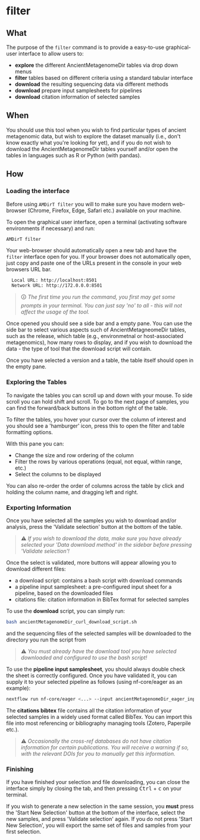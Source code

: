 # filter

## What

The purpose of the `filter` command is to provide a easy-to-use graphical-user interface to allow users to:

- **explore** the different AncientMetagenomeDir tables via drop down menus
- **filter** tables based on different criteria using a standard tabular interface
- **download** the resulting sequencing data via different methods
- **download** prepare input samplesheets for pipelines
- **download** citation information of selected samples

## When

You should use this tool when you wish to find particular types of ancient metagenomic data, but wish to explore the dataset manually (i.e., don't know exactly what you're looking for yet), and if you do not wish to download the AncientMetagenomeDir tables yourself and/or open the tables in languages such as R or Python (with pandas).

## How

### Loading the interface

Before using `AMDirT filter` you will to make sure you have modern web-browser (Chrome, Firefox, Edge, Safari etc.) available on your machine.

To open the graphical user interface, open a terminal (activating software environments if necessary) and run:

```bash
AMDirT filter
```

Your web-browser should automatically open a new tab and have the `filter` interface open for you. If your browser does not automatically open, just copy and paste one of the URLs present in the console in your web browsers URL bar.

```text
  Local URL: http://localhost:8501
  Network URL: http://172.0.0.0:8501
```

> 🛈 _The first time you run the command, you first may get some prompts in your terminal. You can just say 'no' to all - this will not affect the usage of the tool._

Once opened you should see a side bar and a empty pane. You can use the side bar to select various aspects such of AncientMetagneomeDir tables, such as the release, which table (e.g., environmetnal or host-associated metagenomics), how many rows to display, and if you wish to download the data - the type of tool that the download script will contain.

Once you have selected a version and a table, the table itself should open in the empty pane.

### Exploring the Tables

To navigate the tables you can scroll up and down with your mouse. To side scroll you can hold shift and scroll. To go to the next page of samples, you can find the forward/back buttons in the bottom right of the table.

To filter the tables, you hover your cursor over the column of interest and you should see a 'hamburger' icon, press this to open the filter and table formatting options.

With this pane you can:

- Change the size and row ordering of the column
- Filter the rows by various operations (equal, not equal, within range, etc.)
- Select the columns to be displayed

You can also re-order the order of columns across the table by click and holding the column name, and dragging left and right.

### Exporting Information

Once you have selected all the samples you wish to download and/or analysis, press the 'Validate selection' button at the bottom of the table.

> ⚠️ _If you wish to download the data, make sure you have already selected your 'Data download method' in the sidebar before pressing 'Validate selection'!_

Once the select is validated, more buttons will appear allowing you to download different files:

- a download script: contains a bash script with download commands
- a pipeline input samplesheet: a pre-configured input sheet for a pipeline, based on the downloaded files
- citations file: citation information in BibTex format for selected samples

To use the **download** script, you can simply run:

```bash
bash ancientMetagenomeDir_curl_download_script.sh
```

and the sequencing files of the selected samples will be downloaded to the directory you run the script from

> ⚠️ _You must already have the download tool you have selected downloaded and configured to use the bash script!_

To use the **pipeline input samplesheet**, you should always double check the sheet is correctly configured. Once you have validated it, you can supply it to your selected pipeline as follows (using nf-core/eager as an example):

```bash
nextflow run nf-core/eager <...> --input ancientMetagenomeDir_eager_input.csv
```

The **citations bibtex** file contains all the citation information of your selected samples in a widely used format called BibTex. You can import this file into most referencing or bibliography managing tools (Zotero, Paperpile etc.).

> ⚠️ _Occasionally the cross-ref databases do not have citation information for certain publications. You will receive a warning if so, with the relevant DOIs for you to manually get this information._

### Finishing

If you have finished your selection and file downloading, you can close the interface simply by closing the tab, and then pressing <kbd>Ctrl</kbd> + <kbd>c</kbd> on your terminal.

If you wish to generate a new selection in the same session, you **must** press the 'Start New Selection' button at the bottom of the interface, select the new samples, and press 'Validate selection' again. If you do not press 'Start New Selection', you will export the same set of files and samples from your first selection.
